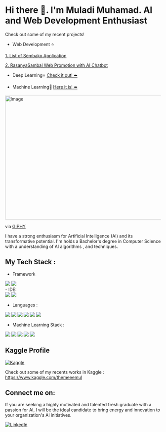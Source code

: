 # Hi there 👋. I'm Muladi Muhamad. AI and Web Development Enthusiast

Check out some of my recent projects!
- Web Development ⭐
  
[1. List of Sembako Application](https://sembako.netlify.app/)

[2. RasanyaSambal Web Promotion with AI Chatbot](https://rasanyasambal.netlify.app/)
- Deep Learning⭐
[Check it out! ⬅️](https://github.com/Muladi-Prog/Deep_Learning)

- Machine Learning🌟
  [Here it is! ⬅️](https://github.com/Muladi-Prog/Machine_Learning)

<img src="https://media.giphy.com/media/TdjQAgDIkRsYm1HUbt/giphy.gif" alt="Image" width="800" height="400">



via [GIPHY](https://giphy.com/gifs/BareTreeMedia-cute-working-panting-TdjQAgDIkRsYm1HUbt)



I have a strong enthusiasm for Artificial Intelligence (AI) and its transformative potential. I'm holds a Bachelor's degree in Computer Science with a understanding of AI algorithms , and techniques.


## My Tech Stack :
 - Framework 
<div><img src="https://img.shields.io/badge/Flask-000000?style=for-the-badge&logo=flask&logoColor=white" /> <img src="https://img.shields.io/badge/Bootstrap-563D7C?style=for-the-badge&logo=bootstrap&logoColor=white" /> </div>
 - IDE:
<div> <img src="https://img.shields.io/badge/Colab-F9AB00?style=for-the-badge&logo=googlecolab&color=525252" /> 
  <img src="https://img.shields.io/badge/Visual_Studio_Code-0078D4?style=for-the-badge&logo=visual%20studio%20code&logoColor=white" />
</div>

 - Languages : 
 <div>
  <img src="https://img.shields.io/badge/C-00599C?style=for-the-badge&logo=c&logoColor=white" />
  <img src="https://img.shields.io/badge/Java-ED8B00?style=for-the-badge&logo=java&logoColor=white" /> 
  <img src="https://img.shields.io/badge/Python-FFD43B?style=for-the-badge&logo=python&logoColor=blue" /> 
  <img src="https://img.shields.io/badge/-SQL-orange?logo=sql&logoColor=white&labelColor=orange">
  <img src="https://img.shields.io/badge/HTML5-E34F26?style=for-the-badge&logo=html5&logoColor=white" />
  <img src="https://img.shields.io/badge/CSS3-1572B6?style=for-the-badge&logo=css3&logoColor=white" />
</div>

 - Machine Learning Stack :
  <div> 
  <img src="https://img.shields.io/badge/Numpy-777BB4?style=for-the-badge&logo=numpy&logoColor=white" /> 
  <img src="https://img.shields.io/badge/Pandas-2C2D72?style=for-the-badge&logo=pandas&logoColor=white" /> 
  <img src="https://img.shields.io/badge/Python-FFD43B?style=for-the-badge&logo=python&logoColor=blue" /> 
  <img src="https://img.shields.io/badge/scikit_learn-F7931E?style=for-the-badge&logo=scikit-learn&logoColor=white" />
  <img src="https://img.shields.io/badge/-PyTorch-EE4C2C?logo=pytorch&logoColor=white&labelColor=EE4C2C"/>
  </div>
 

<!-- During my academic journey, I actively engaged in AI-related research projects, where I gained hands-on experience in developing and implementing machine learning models. My passion for AI led myself to explore diverse domains, including natural language processing, computer vision, and predictive analytics.

I have solid foundation in programming languages such as Python that enables me to effectively build and deploy AI models also well-versed in popular AI frameworks and libraries, including PyTorch, and possesses strong analytical and problem-solving skills.

As a fresh graduate, I've brings a fresh perspective and an eagerness to contribute to real-world AI projects. I'm a quick learner and keeps up with the latest advancements in AI by actively participating in online communities especially in Kaggle.

 -->

## Kaggle Profile

[![Kaggle](https://img.shields.io/badge/Kaggle-themeeemul-blue)](https://www.kaggle.com/themeeemul)

Check out some of my recents works in Kaggle : https://www.kaggle.com/themeeemul

## Connect me on:

If you are seeking a highly motivated and talented fresh graduate with a passion for AI, I will be the ideal candidate to bring energy and innovation to your organization's AI initiatives.


[![LinkedIn](https://img.shields.io/badge/-LinkedIn-blue?logo=linkedin&logoColor=white&labelColor=blue)](https://www.linkedin.com/in/muladi-muhamad-249697193/)



<!--
**Muladi-Prog/Muladi-Prog** is a ✨ _special_ ✨ repository because its `README.md` (this file) appears on your GitHub profile.

Here are some ideas to get you started:

- 🔭 I’m currently working on ...
- 🌱 I’m currently learning ...
- 👯 I’m looking to collaborate on ...
- 🤔 I’m looking for help with ...
- 💬 Ask me about ...
- 📫 How to reach me: ...
- 😄 Pronouns: ...
- ⚡ Fun fact: ...
-->
